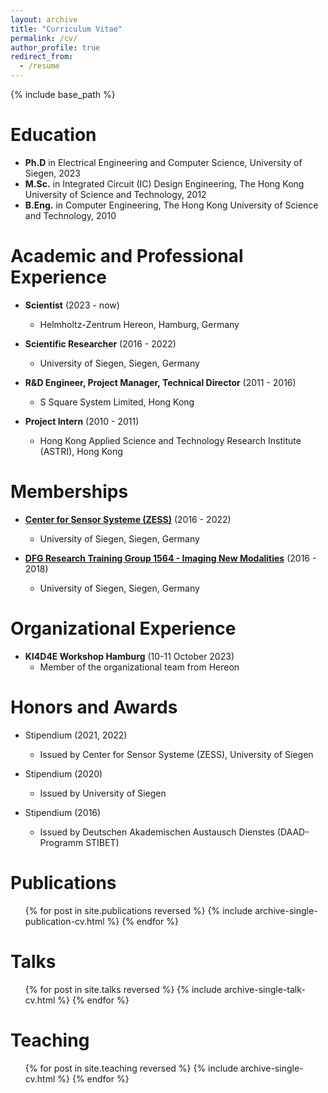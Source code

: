 ```yaml
---
layout: archive
title: "Curriculum Vitae"
permalink: /cv/
author_profile: true
redirect_from:
  - /resume
---
```


{% include base_path %}

Education
======
* **Ph.D** in Electrical Engineering and Computer Science, University of Siegen, 2023
* **M.Sc.** in Integrated Circuit (IC) Design Engineering, The Hong Kong University of Science and Technology, 2012
* **B.Eng.** in Computer Engineering, The Hong Kong University of Science and Technology, 2010

Academic and Professional Experience
======
* **Scientist** (2023 - now)
  * Helmholtz-Zentrum Hereon, Hamburg, Germany

* **Scientific Researcher** (2016 - 2022)
  * University of Siegen, Siegen, Germany

* **R&D Engineer, Project Manager, Technical Director** (2011 - 2016)
  * S Square System Limited, Hong Kong

* **Project Intern** (2010 - 2011)
  * Hong Kong Applied Science and Technology Research Institute (ASTRI), Hong Kong

Memberships
======
* **[Center for Sensor Systeme (ZESS)](https://www.uni-siegen.de/zess/index.html.en?lang=en)** (2016 - 2022)
  * University of Siegen, Siegen, Germany

* **[DFG Research Training Group 1564 - Imaging New Modalities](http://www.grk1564.uni-siegen.de/en)** (2016 - 2018)
  * University of Siegen, Siegen, Germany

Organizational Experience
======
* **KI4D4E Workshop Hamburg** (10-11 October 2023)
  * Member of the organizational team from Hereon
  
Honors and Awards
======
* Stipendium (2021, 2022)
  * Issued by Center for Sensor Systeme (ZESS), University of Siegen

* Stipendium (2020)
  * Issued by University of Siegen

* Stipendium (2016)
  * Issued by Deutschen Akademischen Austausch Dienstes (DAAD-Programm STIBET)

Publications
======
  <ul>{% for post in site.publications reversed %}
    {% include archive-single-publication-cv.html %}
  {% endfor %}</ul>
  
Talks
======
  <ul>{% for post in site.talks reversed %}
    {% include archive-single-talk-cv.html  %}
  {% endfor %}</ul>
  
Teaching
======
  <ul>{% for post in site.teaching reversed %}
    {% include archive-single-cv.html %}
  {% endfor %}</ul>
  
